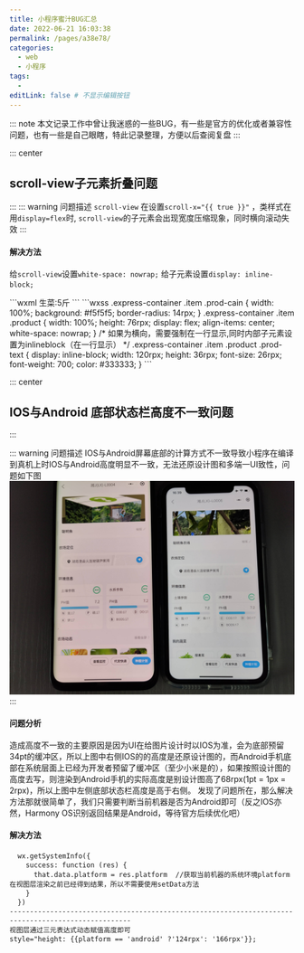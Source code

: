 ```yaml
---
title: 小程序蜜汁BUG汇总
date: 2022-06-21 16:03:38
permalink: /pages/a38e78/
categories:
  - web
  - 小程序
tags:
  - 
editLink: false # 不显示编辑按钮
---
```

::: note
本文记录工作中曾让我迷惑的一些BUG，有一些是官方的优化或者兼容性问题，也有一些是自己眼瞎，特此记录整理，方便以后查阅复盘
:::

::: center
  ## scroll-view子元素折叠问题
:::
::: warning 问题描述
`scroll-view` 在设置`scroll-x="{{ true }}"` ，类样式在用`display=flex`时, `scroll-view`的子元素会出现宽度压缩现象，同时横向滚动失效
:::

#### 解决方法

给`scroll-view`设置`white-space: nowrap;`
给子元素设置`display: inline-block;`

<code-group>
  <code-block title="WXML" active>
  ```wxml
  <scroll-view class="prod-cain" scroll-x="{{true}}" > 
    <view class="product padding-left-sm"> 
      <block wx:for="{{15}}"> 
        <view class="margin-right prod-text">生菜:5斤</view> 
      </block> 
    </view> 
  </scroll-view>
  ```
  </code-block>

  <code-block title="CSS">
    ```wxss
    .express-container .item .prod-cain { 
        width: 100%; 
        background: #f5f5f5; 
        border-radius: 14rpx; 
    } 
    .express-container .item .product { 
        width: 100%; 
        height: 76rpx; 
        display: flex; 
        align-items: center;
        white-space: nowrap; 
    } /* 如果为横向，需要强制在一行显示,同时内部子元素设置为inlineblock（在一行显示） */ 
    .express-container .item .product .prod-text { 
        display: inline-block; 
        width: 120rpx; 
        height: 36rpx; 
        font-size: 26rpx; 
        font-weight: 700; 
        color: #333333; 
    }
    ```
  </code-block>
</code-group>





::: center
  ## IOS与Android 底部状态栏高度不一致问题
:::

::: warning 问题描述
IOS与Android屏幕底部的计算方式不一致导致小程序在编译到真机上时IOS与Android高度明显不一致，无法还原设计图和多端一UI致性，问题如下图
![高度对比](../img/001.jpg "高度对比")
:::

#### 问题分析

造成高度不一致的主要原因是因为UI在给图片设计时以IOS为准，会为底部预留34pt的缓冲区，所以上图中右侧IOS的的高度是还原设计图的，而Android手机底部在系统层面上已经为开发者预留了缓冲区（至少小米是的），如果按照设计图的高度去写，则渲染到Android手机的实际高度是别设计图高了68rpx(1pt = 1px = 2rpx)，所以上图中左侧底部状态栏高度是高于右侧。
发现了问题所在，那么解决方法那就很简单了，我们只需要判断当前机器是否为Android即可（反之IOS亦然，Harmony OS识别返回结果是Android，等待官方后续优化吧）
#### 解决方法

```
  wx.getSystemInfo({
    success: function (res) {
      that.data.platform = res.platform  //获取当前机器的系统环境platform在视图层渲染之前已经得到结果，所以不需要使用setData方法
    }
  })
----------------------------------------------------------------------------------------------------
视图层通过三元表达式动态赋值高度即可
style="height: {{platform == 'android' ?'124rpx': '166rpx'}};
```